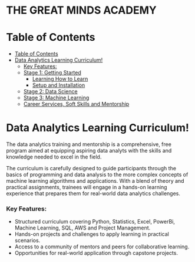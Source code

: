 <p align="center"> 

# THE GREAT MINDS ACADEMY
</p>

# Table of Contents


- [Table of Contents ](#table-of-contents)
- [Data Analytics Learning Curriculum!](#data-analytics-learning-curriculum)
    - [Key Features:](#key-features)
  - [Stage 1: Getting Started](#stage-1-getting-started)
    - [Learning How to Learn](#learning-how-to-learn)
    - [Setup and Installation](#setup-and-installation)
  - [Stage 2: Data Science](#stage-2-data-science)
  - [Stage 3: Machine Learning](#stage-3-machine-learning)
  - [Career Services, Soft Skills and Mentorship](#career-services-soft-skills-and-mentorship)

#  Data Analytics Learning Curriculum!

The data analytics training and mentorship is a comprehensive, free program aimed at equipping aspiring data analyts with the skills and knowledge needed to excel in the field. 

The curriculum is carefully designed to guide participants through the basics of programming and data analysis to the more complex concepts of machine learning algorithms and applications. With a blend of theory and practical assignments, trainees will engage in a hands-on learning experience that prepares them for real-world data analytics challenges.

### Key Features:
- Structured curriculum covering Python, Statistics, Excel, PowerBi, Machine Learning, SQL, AWS and Project Management.
- Hands-on projects and challenges to apply learning in practical scenarios.
- Access to a community of mentors and peers for collaborative learning.
- Opportunities for real-world application through capstone projects.
